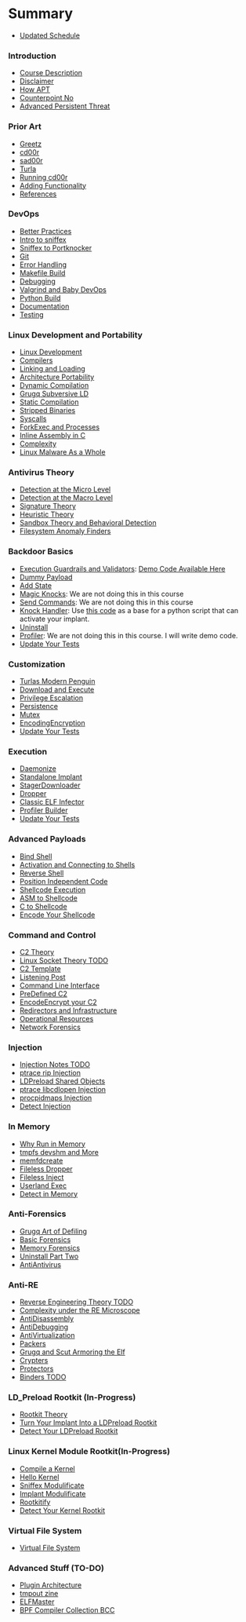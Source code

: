 # Summary

* [Updated Schedule](schedule.md)


### Introduction

* [Course Description](Introduction/0-CourseDescription.md)
* [Disclaimer](Introduction/1-Disclaimer.md)
* [How APT](Introduction/2-HowAPT.md)
* [Counterpoint No](Introduction/3-CounterpointNo.md)
* [Advanced Persistent Threat](Introduction/4-AdvancedPersistentThreat.md)

### Prior Art

* [Greetz](Prior_Art/0-Greetz.md)
* [cd00r](Prior_Art/1-cd00r.md)
* [sad00r](Prior_Art/2-sad00r.md)
* [Turla](Prior_Art/3-Turla.md)
* [Running cd00r](Prior_Art/4-Runningcd00r.md)
* [Adding Functionality](Prior_Art/5-AddingFunctionality.md)
* [References](Prior_Art/6-References.md)

### DevOps

* [Better Practices](DevOps/0-BetterPractices.md)
* [Intro to sniffex](DevOps/1-Introtosniffex.md)
* [Sniffex to Portknocker](DevOps/2-SniffextoPortknocker.md)
* [Git](DevOps/3-Git.md)
* [Error Handling](DevOps/4-ErrorHandling.md)
* [Makefile Build](DevOps/5-MakefileBuild.md)
* [Debugging](DevOps/6-Debugging.md)
* [Valgrind and Baby DevOps](DevOps/7-ValgrindandBabyDevOps.md)
* [Python Build](DevOps/8-PythonBuild.md)
* [Documentation](DevOps/9-Documentation.md)
* [Testing](DevOps/10-Testing.md)

### Linux Development and Portability

* [Linux Development](Linux_Development_and_Portability/0-LinuxDevelopment.md)
* [Compilers](Linux_Development_and_Portability/1-Compilers.md)
* [Linking and Loading](Linux_Development_and_Portability/2-LinkingandLoading.md)
* [Architecture Portability](Linux_Development_and_Portability/3-ArchitecturePortability.md)
* [Dynamic Compilation](Linux_Development_and_Portability/4-DynamicCompilation.md)
* [Grugq Subversive LD](Linux_Development_and_Portability/5-GrugqSubversiveLD.md)
* [Static Compilation](Linux_Development_and_Portability/6-StaticCompilation.md)
* [Stripped Binaries](Linux_Development_and_Portability/7-StrippedBinaries.md)
* [Syscalls](Linux_Development_and_Portability/8-Syscalls.md)
* [ForkExec and Processes](Linux_Development_and_Portability/9-ForkExecandProcesses.md)
* [Inline Assembly in C](Linux_Development_and_Portability/10-InlineAssemblyinC.md)
* [Complexity](Linux_Development_and_Portability/11-Complexity.md)
* [Linux Malware As a Whole](Linux_Development_and_Portability/12-LinuxMalwareAsaWhole.md)

### Antivirus Theory

* [Detection at the Micro Level](Antivirus_Theory/0-DetectionattheMicroLevel.md)
* [Detection at the Macro Level](Antivirus_Theory/1-DetectionattheMacroLevel.md)
* [Signature Theory](Antivirus_Theory/2-SignatureTheory.md)
* [Heuristic Theory](Antivirus_Theory/3-HeuristicTheory.md)
* [Sandbox Theory and Behavioral Detection](Antivirus_Theory/4-SandboxTheoryandBehavioralDetection.md)
* [Filesystem Anomaly Finders](Antivirus_Theory/5-FilesystemAnomalyFinders.md)

### Backdoor Basics

* [Execution Guardrails and Validators](Backdoor_Basics/0-ExecutionGuardrailsandValidators.md): [Demo Code Available Here](https://github.com/dennisdevey/linuxImplantFundamentals/blob/main/resources/misc/ifaddrsDemo.c)
* [Dummy Payload](Backdoor_Basics/1-DummyPayload.md)
* [Add State](Backdoor_Basics/2-AddState.md)
* [Magic Knocks](Backdoor_Basics/3-MagicKnocks.md): We are not doing this in this course
* [Send Commands](Backdoor_Basics/4-SendCommands.md): We are not doing this in this course
* [Knock Handler](Backdoor_Basics/5-KnockHandler.md): Use [this code](https://github.com/nathunandwani/port-knocker/blob/master/knock.py) as a base for a python script that can activate your implant. 
* [Uninstall](Backdoor_Basics/6-Uninstall.md)
* [Profiler](Backdoor_Basics/7-Profiler.md): We are not doing this in this course. I will write demo code.
* [Update Your Tests](Backdoor_Basics/8-UpdateTests.md)


### Customization

* [Turlas Modern Penguin](Customization/0-TurlasModernPenguin.md)
* [Download and Execute](Customization/1-DownloadandExecute.md)
* [Privilege Escalation](Customization/2-PrivilegeEscalation.md)
* [Persistence ](Customization/3-Persistence.md)
* [Mutex](Customization/4-Mutex.md)
* [EncodingEncryption](Customization/5-EncodingEncryption.md)
* [Update Your Tests](Customization/6-UpdateTests.md)


### Execution

* [Daemonize](Execution/0-Daemonize.md)
* [Standalone Implant](Execution/1-StandaloneImplant.md)
* [StagerDownloader](Execution/2-StagerDownloader.md)
* [Dropper](Execution/3-Dropper.md)
* [Classic ELF Infector](Execution/4-ClassicELFInfector.md)
* [Profiler Builder](Execution/5-ProfilerBuild.md)
* [Update Your Tests](Execution/6-UpdateTests.md)


### Advanced Payloads

* [Bind Shell](Advanced_Payloads/0-BindShell.md)
* [Activation and Connecting to Shells](Advanced_Payloads/1-ActivationandConnectingtoShells.md)
* [Reverse Shell](Advanced_Payloads/2-ReverseShell.md)
* [Position Independent Code](Advanced_Payloads/3-PositionIndependentCode.md)
* [Shellcode Execution](Advanced_Payloads/4-ShellcodeExecution.md)
* [ASM to Shellcode](Advanced_Payloads/5-ASMtoShellcode.md)
* [C to Shellcode](Advanced_Payloads/6-CtoShellcode.md)
* [Encode Your Shellcode](Advanced_Payloads/7-EncodeYourShellcode.md)

### Command and Control

* [C2 Theory](Command_and_Control/0-C2Theory.md)
* [Linux Socket Theory TODO](Command_and_Control/1-LinuxSocketTheoryTODO.md)
* [C2 Template](Command_and_Control/2-C2Template.md)
* [Listening Post](Command_and_Control/3-ListeningPost.md)
* [Command Line Interface](Command_and_Control/4-CommandLineInterface.md)
* [PreDefined C2](Command_and_Control/5-PreDefinedC2.md)
* [EncodeEncrypt your C2](Command_and_Control/6-EncodeEncryptyourC2.md)
* [Redirectors and Infrastructure](Command_and_Control/7-RedirectorsandInfrastructure.md)
* [Operational Resources](Command_and_Control/9-OperationalResources.md)
* [Network Forensics](Command_and_Control/10-NetworkForensics.md)


### Injection

* [Injection Notes TODO](Injection/0-InjectionNotesTODO.md)
* [ptrace rip Injection](Injection/1-ptraceripInjection.md)
* [LDPreload Shared Objects](Injection/2-LDPreloadSharedObjects.md)
* [ptrace libcdlopen Injection](Injection/3-ptracelibcdlopenInjection.md)
* [procpidmaps Injection](Injection/4-procpidmapsInjection.md)
* [Detect Injection](Injection/5-DetectInjection.md)

### In Memory

* [Why Run in Memory](In_Memory/0-WhyRuninMemory.md)
* [tmpfs devshm and More](In_Memory/1-tmpfsdevshmandMore.md)
* [memfdcreate](In_Memory/2-memfdcreate.md)
* [Fileless Dropper](In_Memory/3-FilelessDropper.md)
* [Fileless Inject](In_Memory/4-FilelessInject.md)
* [Userland Exec](In_Memory/5-UserlandExec.md)
* [Detect in Memory](In_Memory/6-DetectInMemory.md)


### Anti-Forensics

* [Grugq Art of Defiling](Anti-Forensics/0-GrugqArtofDefiling.md)
* [Basic Forensics](Anti-Forensics/1-BasicForensics.md)
* [Memory Forensics](Anti-Forensics/2-MemoryForensics.md)
* [Uninstall Part Two](Anti-Forensics/3-UninstallPartTwo.md)
* [AntiAntivirus](Anti-Forensics/4-AntiAntivirus.md)

### Anti-RE

* [Reverse Engineering Theory TODO](Anti-RE/0-ReverseEngineeringTheoryTODO.md)
* [Complexity under the RE Microscope](Anti-RE/1-ComplexityundertheREMicroscope.md)
* [AntiDisassembly](Anti-RE/2-AntiDisassembly.md)
* [AntiDebugging](Anti-RE/3-AntiDebugging.md)
* [AntiVirtualization](Anti-RE/4-AntiVirtualization.md)
* [Packers](Anti-RE/5-Packers.md)
* [Grugq and Scut Armoring the Elf](Anti-RE/6-GrugqandScutArmoringtheElf.md)
* [Crypters](Anti-RE/7-Crypters.md)
* [Protectors](Anti-RE/8-Protectors.md)
* [Binders TODO](Anti-RE/9-BindersTODO.md)

### LD_Preload Rootkit (In-Progress)

* [Rootkit Theory](Rootkit_(TO-DO)/0-RootkitTheory.md)
* [Turn Your Implant Into a LDPreload Rootkit](Rootkit_(TO-DO)/1-TurnYourImplantIntoaLDPreloadRootkit.md)
* [Detect Your LDPreload Rootkit ](Rootkit_(TO-DO)/2-DetectYourLDPreloadRootkit.md)

### Linux Kernel Module Rootkit(In-Progress)
* [Compile a Kernel](The_Kernel/0-CompileAKernel.md)
* [Hello Kernel](The_Kernel/1-HelloKernel.md)
* [Sniffex Modulificate](The_Kernel/2-SniffexModulificate.md)
* [Implant Modulificate](The_Kernel/3-ImplantModulificate.md)
* [Rootkitify](The_Kernel/4-Rootkitify.md)
* [Detect Your Kernel Rootkit](The_Kernel/5-KernelDetection.md)

### Virtual File System
* [Virtual File System](VirtualFileSystem/0-BasicVFS.md)


### Advanced Stuff (TO-DO)

* [Plugin Architecture](Advanced_Stuff_(TO-DO)/0-PluginArchitecture.md)
* [tmpout zine](Advanced_Stuff_(TO-DO)/1-tmpoutzine.md)
* [ELFMaster](Advanced_Stuff_(TO-DO)/2-ELFMaster.md)
* [BPF Compiler Collection BCC](Advanced_Stuff_(TO-DO)/3-BPFCompilerCollectionBCC.md)
